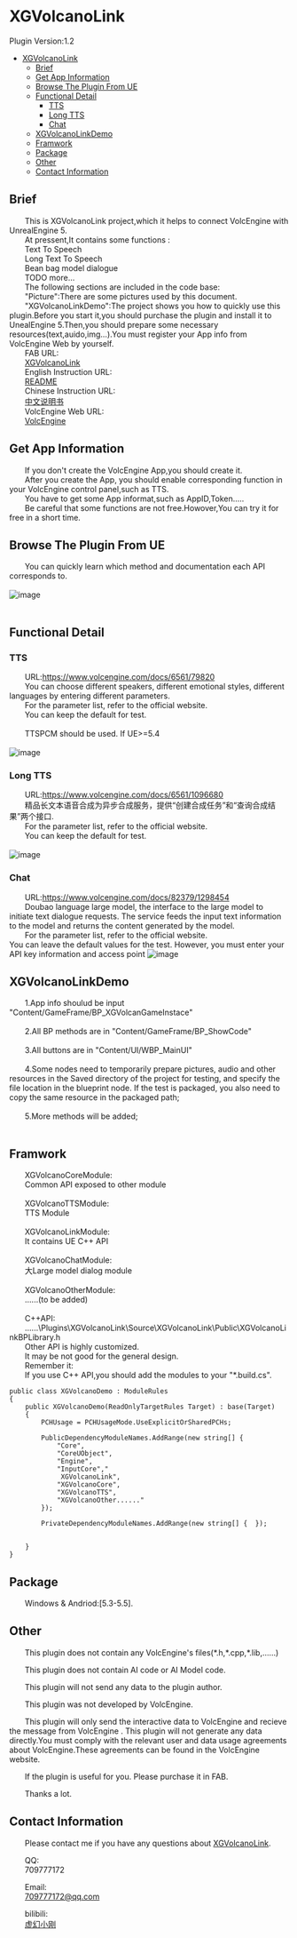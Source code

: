 # XGVolcanoLink  
Plugin Version:1.2</br>
- [XGVolcanoLink](#xgvolcanolink)
	- [Brief](#brief)
	- [Get App Information](#get-app-information)
	- [Browse The Plugin From UE](#browse-the-plugin-from-ue)
	- [Functional Detail](#functional-detail)
		- [TTS](#tts)
		- [Long TTS](#long-tts)
		- [Chat](#chat)
	- [XGVolcanoLinkDemo](#xgvolcanolinkdemo)
	- [Framwork](#framwork)
	- [Package](#package)
	- [Other](#other)
	- [Contact Information](#contact-information)

## Brief  

&emsp;&emsp;This is XGVolcanoLink project,which it helps to connect VolcEngine with UnrealEngine 5.</br>
&emsp;&emsp;At pressent,It contains some functions :</br>
&emsp;&emsp;Text To Speech</br>
&emsp;&emsp;Long Text To Speech</br>
&emsp;&emsp;Bean bag model dialogue</br>
&emsp;&emsp;TODO more...</br>
&emsp;&emsp;The following sections are included in the code base:</br>
&emsp;&emsp;"Picture":There are some pictures used by this document.</br>
&emsp;&emsp;"XGVolcanoLinkDemo":The project shows you how to quickly use this plugin.Before you start it,you should purchase the plugin and install it to UnealEngine 5.Then,you should prepare some necessary resources(text,auido,img...).You must register your App info from VolcEngine Web by yourself.</br>
&emsp;&emsp;FAB URL:</br>
&emsp;&emsp;[XGVolcanoLink](https://www.fab.com/zh-cn/listings/eac3657b-62b6-422b-84f0-7e3c08504d94)</br>
&emsp;&emsp;English Instruction URL:</br>
&emsp;&emsp;[README](./README.md)</br>
&emsp;&emsp;Chinese Instruction URL:</br>
&emsp;&emsp;[中文说明书](./README_CN.md)</br>
&emsp;&emsp;VolcEngine Web URL:</br>
&emsp;&emsp;[VolcEngine](https://www.volcengine.com/)</br>
## Get App Information</br>
&emsp;&emsp;If you don't create the VolcEngine App,you should create it.</br>
&emsp;&emsp;After you create the App, you should enable corresponding function in your VolcEngine control panel,such as TTS.</br>
&emsp;&emsp;You have to get some App informat,such as AppID,Token.....</br>
&emsp;&emsp;Be careful that some functions are not free.Howover,You can try it for free in a short time.</br>
## Browse The Plugin From UE
&emsp;&emsp;You can quickly learn which method and documentation each API corresponds to.</br>
<br>
![image](Picture/P_PluginSettings.png)  
<br>  

## Functional Detail
### TTS  
&emsp;&emsp;URL:https://www.volcengine.com/docs/6561/79820<br>
&emsp;&emsp;You can choose different speakers, different emotional styles, different languages by entering different parameters.<br>
&emsp;&emsp;For the parameter list, refer to the official website.<br>
&emsp;&emsp;You can keep the default for test.<br><br>
&emsp;&emsp;TTSPCM should be used. If UE>=5.4<br><br>
![image](Picture/Product/G_Code_TTS.png)  

### Long TTS
&emsp;&emsp;URL:https://www.volcengine.com/docs/6561/1096680<br>
&emsp;&emsp;精品长文本语音合成为异步合成服务，提供“创建合成任务”和“查询合成结果”两个接口.<br>
&emsp;&emsp;For the parameter list, refer to the official website.<br>
&emsp;&emsp;You can keep the default for test.<br><br>
![image](Picture/Product/G_Code_LTTS.png)  

### Chat
&emsp;&emsp;URL:https://www.volcengine.com/docs/82379/1298454<br>
&emsp;&emsp;Doubao language large model, the interface to the large model to initiate text dialogue requests. The service feeds the input text information to the model and returns the content generated by the model.<br>
&emsp;&emsp;For the parameter list, refer to the official website.<br>
You can leave the default values for the test. However, you must enter your API key information and access point
![image](Picture/Product/G_Code_Doubao_Chat.png) 

## XGVolcanoLinkDemo

&emsp;&emsp;1.App info shoulud be input "Content/GameFrame/BP_XGVolcanGameInstace"<br><br>
&emsp;&emsp;2.All BP methods are in "Content/GameFrame/BP_ShowCode"<br><br>
&emsp;&emsp;3.All buttons are in "Content/UI/WBP_MainUI"<br><br>
&emsp;&emsp;4.Some nodes need to temporarily prepare pictures, audio and other resources in the Saved directory of the project for testing, and specify the file location in the blueprint node. If the test is packaged, you also need to copy the same resource in the packaged path;<br><br>
&emsp;&emsp;5.More methods will be added;<br><br>
## Framwork  
&emsp;&emsp;XGVolcanoCoreModule:<br> 
&emsp;&emsp;Common API exposed to other module<br><br> 
&emsp;&emsp;XGVolcanoTTSModule:<br>
&emsp;&emsp;TTS Module<br><br> 
&emsp;&emsp;XGVolcanoLinkModule:<br>
&emsp;&emsp;It contains UE C++ API<br><br> 
&emsp;&emsp;XGVolcanoChatModule:<br>
&emsp;&emsp;大Large model dialog module<br><br> 
&emsp;&emsp;XGVolcanoOtherModule:<br>
&emsp;&emsp;......(to be added)<br><br>
&emsp;&emsp;C++API:<br>
&emsp;&emsp;......\Plugins\XGVolcanoLink\Source\XGVolcanoLink\Public\XGVolcanoLinkBPLibrary.h<br>
&emsp;&emsp;Other API is highly customized.<br>
&emsp;&emsp;It may be not good for the general design.<br>
&emsp;&emsp;Remember it:<br>
&emsp;&emsp;If you use C++ API,you should add the modules to your "*.build.cs".<br>
```
public class XGVolcanoDemo : ModuleRules
{
	public XGVolcanoDemo(ReadOnlyTargetRules Target) : base(Target)
	{
		PCHUsage = PCHUsageMode.UseExplicitOrSharedPCHs;
	
		PublicDependencyModuleNames.AddRange(new string[] { 
			"Core", 
			"CoreUObject", 
			"Engine", 
			"InputCore","
			 XGVolcanoLink",
			"XGVolcanoCore",
			"XGVolcanoTTS",
			"XGVolcanoOther......"
        });

		PrivateDependencyModuleNames.AddRange(new string[] {  });


	}
}

```

## Package
&emsp;&emsp;Windows & Andriod:[5.3-5.5].<br>
## Other
&emsp;&emsp;This plugin does not contain any VolcEngine's files(\*.h,\*.cpp,\*.lib,......)

&emsp;&emsp;This plugin does not contain AI code or AI Model code.

&emsp;&emsp;This plugin will not send any data to the plugin author.

&emsp;&emsp;This plugin was not developed by VolcEngine.

&emsp;&emsp;This plugin will only send the interactive data to VolcEngine and recieve the message from VolcEngine . This plugin will not generate any data directly.You must comply with the relevant user and data usage agreements about VolcEngine.These agreements can be found in the VolcEngine website.  

&emsp;&emsp;If the plugin is useful for you. Please purchase it in FAB.

&emsp;&emsp;Thanks a lot.

## Contact Information    

&emsp;&emsp;Please contact me if you have any questions about [XGVolcanoLink](https://www.fab.com/zh-cn/listings/eac3657b-62b6-422b-84f0-7e3c08504d94).<br>

&emsp;&emsp;QQ:<br>
&emsp;&emsp;709777172<br>

&emsp;&emsp;Email:<br>
&emsp;&emsp;709777172@qq.com<br>

&emsp;&emsp;bilibili:<br>
&emsp;&emsp;[虚幻小刚](https://space.bilibili.com/8383085)<br>



